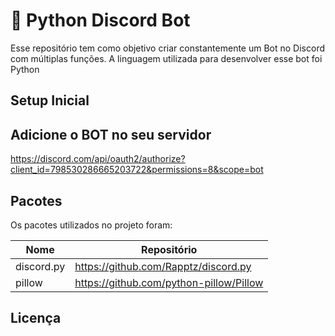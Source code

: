 # 🤖 Python Discord Bot


Esse repositório tem como objetivo criar constantemente um Bot no Discord com múltiplas funções.
A linguagem utilizada para desenvolver esse bot foi Python

## Setup Inicial

## Adicione o BOT no seu servidor
https://discord.com/api/oauth2/authorize?client_id=798530286665203722&permissions=8&scope=bot

## Pacotes

Os pacotes utilizados no projeto foram:

| Nome | Repositório |
| ------ | ------ |
| discord.py | https://github.com/Rapptz/discord.py |
| pillow | https://github.com/python-pillow/Pillow |



## Licença



